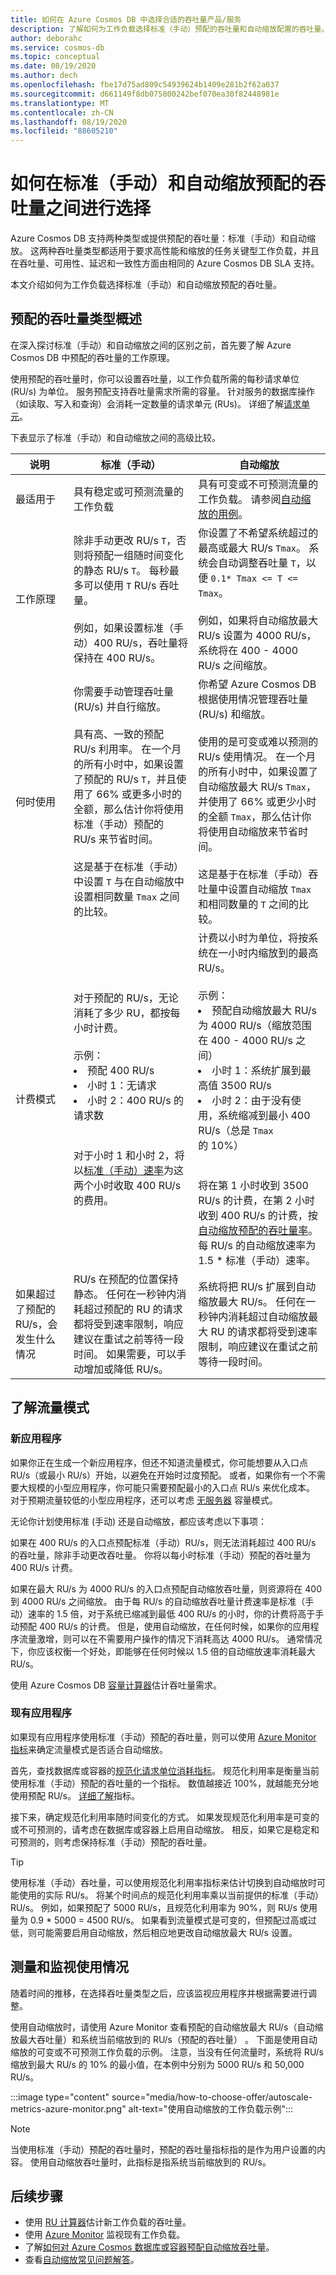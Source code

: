 ```yaml
---
title: 如何在 Azure Cosmos DB 中选择合适的吞吐量产品/服务
description: 了解如何为工作负载选择标准（手动）预配的吞吐量和自动缩放配置的吞吐量。
author: deborahc
ms.service: cosmos-db
ms.topic: conceptual
ms.date: 08/19/2020
ms.author: dech
ms.openlocfilehash: fbe17d75ad809c54939624b1409e281b2f62a037
ms.sourcegitcommit: d661149f8db075800242bef070ea30f82448981e
ms.translationtype: MT
ms.contentlocale: zh-CN
ms.lasthandoff: 08/19/2020
ms.locfileid: "88605210"
---
```

# <a name="how-to-choose-between-standard-manual-and-autoscale-provisioned-throughput"></a>如何在标准（手动）和自动缩放预配的吞吐量之间进行选择 

Azure Cosmos DB 支持两种类型或提供预配的吞吐量：标准（手动）和自动缩放。 这两种吞吐量类型都适用于要求高性能和缩放的任务关键型工作负载，并且在吞吐量、可用性、延迟和一致性方面由相同的 Azure Cosmos DB SLA 支持。

本文介绍如何为工作负载选择标准（手动）和自动缩放预配的吞吐量。 

## <a name="overview-of-provisioned-throughput-types"></a>预配的吞吐量类型概述
在深入探讨标准（手动）和自动缩放之间的区别之前，首先要了解 Azure Cosmos DB 中预配的吞吐量的工作原理。 

使用预配的吞吐量时，你可以设置吞吐量，以工作负载所需的每秒请求单位 (RU/s) 为单位。 服务预配支持吞吐量需求所需的容量。 针对服务的数据库操作（如读取、写入和查询）会消耗一定数量的请求单元 (RUs)。 详细了解[请求单元](request-units.md)。

下表显示了标准（手动）和自动缩放之间的高级比较。

|说明|标准（手动）|自动缩放|
|-------------|------|-------|
|最适用于|具有稳定或可预测流量的工作负载|具有可变或不可预测流量的工作负载。 请参阅[自动缩放的用例](provision-throughput-autoscale.md#use-cases-of-autoscale)。|
|工作原理|除非手动更改 RU/s `T`，否则将预配一组随时间变化的静态 RU/s `T`。 每秒最多可以使用 `T` RU/s 吞吐量。 <br/><br/>例如，如果设置标准（手动）400 RU/s，吞吐量将保持在 400 RU/s。|你设置了不希望系统超过的最高或最大 RU/s `Tmax`。 系统会自动调整吞吐量 `T`，以便 `0.1* Tmax <= T <= Tmax`。 <br/><br/>例如，如果将自动缩放最大 RU/s 设置为 4000 RU/s，系统将在 400 - 4000 RU/s 之间缩放。|
|何时使用|你需要手动管理吞吐量 (RU/s) 并自行缩放。<br/><br/>具有高、一致的预配 RU/s 利用率。 在一个月的所有小时中，如果设置了预配的 RU/s `T`，并且使用了 66% 或更多小时的全额，那么估计你将使用标准（手动）预配的 RU/s 来节省时间。<br/><br/>这是基于在标准（手动）中设置 `T` 与在自动缩放中设置相同数量 `Tmax` 之间的比较。 |你希望 Azure Cosmos DB 根据使用情况管理吞吐量 (RU/s) 和缩放。<br/><br/>使用的是可变或难以预测的 RU/s 使用情况。 在一个月的所有小时中，如果设置了自动缩放最大 RU/s `Tmax`，并使用了 66% 或更少小时的全额 `Tmax`，那么估计你将使用自动缩放来节省时间。<br/><br/>这是基于在标准（手动）吞吐量中设置自动缩放 `Tmax` 和相同数量的 `T` 之间的比较。|
|计费模式|对于预配的 RU/s，无论消耗了多少 RU，都按每小时计费。<br/><br/>示例： <li>预配 400 RU/s</li><li>小时 1：无请求</li><li>小时 2：400 RU/s 的请求数</li><br/><br/>对于小时 1 和小时 2，将以[标准（手动）速率](https://azure.microsoft.com/pricing/details/cosmos-db/)为这两个小时收取 400 RU/s 的费用。|计费以小时为单位，将按系统在一小时内缩放到的最高 RU/s。 <br/><br/>示例： <li>预配自动缩放最大 RU/s 为 4000 RU/s（缩放范围在 400 - 4000 RU/s 之间）</li><li>小时 1：系统扩展到最高值 3500 RU/s</li><li>小时 2：由于没有使用，系统缩减到最小 400 RU/s（总是 `Tmax` 的 10%）</li><br/><br/>将在第 1 小时收到 3500 RU/s 的计费，在第 2 小时收到 400 RU/s 的计费，按[自动缩放预配的吞吐量率](https://azure.microsoft.com/pricing/details/cosmos-db/)。 每 RU/s 的自动缩放速率为 1.5 * 标准（手动）速率。
|如果超过了预配的 RU/s，会发生什么情况|RU/s 在预配的位置保持静态。 任何在一秒钟内消耗超过预配的 RU 的请求都将受到速率限制，响应建议在重试之前等待一段时间。 如果需要，可以手动增加或降低 RU/s。| 系统将把 RU/s 扩展到自动缩放最大 RU/s。 任何在一秒钟内消耗超过自动缩放最大 RU 的请求都将受到速率限制，响应建议在重试之前等待一段时间。|

## <a name="understand-your-traffic-patterns"></a>了解流量模式

### <a name="new-applications"></a>新应用程序 ###

如果你正在生成一个新应用程序，但还不知道流量模式，你可能想要从入口点 RU/s（或最小 RU/s）开始，以避免在开始时过度预配。 或者，如果你有一个不需要大规模的小型应用程序，你可能只需要预配最小的入口点 RU/s 来优化成本。 对于预期流量较低的小型应用程序，还可以考虑 [无服务器](throughput-serverless.md) 容量模式。

无论你计划使用标准 (手动) 还是自动缩放，都应该考虑以下事项：

如果在 400 RU/s 的入口点预配标准（手动）RU/s，则无法消耗超过 400 RU/s 的吞吐量，除非手动更改吞吐量。 你将以每小时标准（手动）预配的吞吐量为 400 RU/s 计费。

如果在最大 RU/s 为 4000 RU/s 的入口点预配自动缩放吞吐量，则资源将在 400 到 4000 RU/s 之间缩放。 由于每 RU/s 的自动缩放吞吐量计费速率是标准（手动）速率的 1.5 倍，对于系统已缩减到最低 400 RU/s 的小时，你的计费将高于手动预配 400 RU/s 的计费。 但是，使用自动缩放，在任何时候，如果你的应用程序流量激增，则可以在不需要用户操作的情况下消耗高达 4000 RU/s。 通常情况下，你应该权衡一个好处，即能够在任何时候以 1.5 倍的自动缩放速率消耗最大 RU/s。

使用 Azure Cosmos DB [容量计算器](estimate-ru-with-capacity-planner.md)估计吞吐量需求。 

### <a name="existing-applications"></a>现有应用程序 ###

如果现有应用程序使用标准（手动）预配的吞吐量，则可以使用 [Azure Monitor 指标](../azure-monitor/insights/cosmosdb-insights-overview.md)来确定流量模式是否适合自动缩放。 

首先，查找数据库或容器的[规范化请求单位消耗指标](monitor-normalized-request-units.md#view-the-normalized-request-unit-consumption-metric)。 规范化利用率是衡量当前使用标准（手动）预配的吞吐量的一个指标。 数值越接近 100%，就越能充分地使用预配 RU/s。 [详细了解](monitor-normalized-request-units.md#view-the-normalized-request-unit-consumption-metric)指标。

接下来，确定规范化利用率随时间变化的方式。 如果发现规范化利用率是可变的或不可预测的，请考虑在数据库或容器上启用自动缩放。 相反，如果它是稳定和可预测的，则考虑保持标准（手动）预配的吞吐量。 

> [!TIP]
> 使用标准（手动）吞吐量，可以使用规范化利用率指标来估计切换到自动缩放时可能使用的实际 RU/s。 将某个时间点的规范化利用率乘以当前提供的标准（手动）RU/s。 例如，如果预配了 5000 RU/s，且规范化利用率为 90%，则 RU/s 使用量为 0.9 * 5000 = 4500 RU/s。 如果看到流量模式是可变的，但预配过高或过低，则可能需要启用自动缩放，然后相应地更改自动缩放最大 RU/s 设置。

## <a name="measure-and-monitor-your-usage"></a>测量和监视使用情况
随着时间的推移，在选择吞吐量类型之后，应该监视应用程序并根据需要进行调整。 

使用自动缩放时，请使用 Azure Monitor 查看预配的自动缩放最大 RU/s（自动缩放最大吞吐量）和系统当前缩放到的 RU/s（预配的吞吐量） 。 下面是使用自动缩放的可变或不可预测工作负载的示例。 注意，当没有任何流量时，系统将 RU/s 缩放到最大 RU/s 的 10% 的最小值，在本例中分别为 5000 RU/s 和 50,000 RU/s。 

:::image type="content" source="media/how-to-choose-offer/autoscale-metrics-azure-monitor.png" alt-text="使用自动缩放的工作负载示例":::

> [!NOTE]
> 当使用标准（手动）预配的吞吐量时，预配的吞吐量指标指的是作为用户设置的内容。 使用自动缩放吞吐量时，此指标是指系统当前缩放到的 RU/s。

## <a name="next-steps"></a>后续步骤
* 使用 [RU 计算器](https://cosmos.azure.com/capacitycalculator/)估计新工作负载的吞吐量。
* 使用 [Azure Monitor](monitor-cosmos-db.md#view-operation-level-metrics-for-azure-cosmos-db) 监视现有工作负载。
* 了解[如何对 Azure Cosmos 数据库或容器预配自动缩放吞吐量](how-to-provision-autoscale-throughput.md)。
* 查看[自动缩放常见问题解答](autoscale-faq.md)。